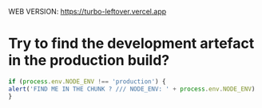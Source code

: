 WEB VERSION: https://turbo-leftover.vercel.app

# Try to find the development artefact in the production build?

```javascript
if (process.env.NODE_ENV !== 'production') {
alert('FIND ME IN THE CHUNK ? /// NODE_ENV: ' + process.env.NODE_ENV)
}
```

